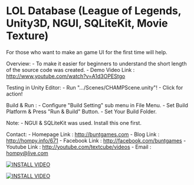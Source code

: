 LOL Database (League of Legends, Unity3D, NGUI, SQLiteKit, Movie Texture)
=========================================================================

For those who want to make an game UI for the first time will help.

Overview:
	- To make it easier for beginners to understand 
	  the short length of the source code was created.
	- Demo Video Link : http://www.youtube.com/watch?v=A1d3OPEStgo

Testing in Unity Editor: 
	- Run ".../Scenes/CHAMPScene.unity"!
	- Click for action!

Build & Run :
    - Configure "Build Setting" sub menu in File Menu.
	- Set Build Platform & Press "Run & Build" Button.
	- Set Your Build Folder.

Note:
	- NGUI & SQLiteKit was used. Install this one first.

Contact:
	- Homepage Link : http://buntgames.com
	- Blog Link : http://hompy.info/671
	- Facebook Link : http://facebook.com/buntgames
	- Youtube Link : http://youtube.com/textcube/videos
	- Email : hompy@live.com


[![INSTALL VIDEO](http://img.youtube.com/vi/E7oWrSpjGls/0.jpg)](http://www.youtube.com/watch?v=E7oWrSpjGls)


[![INSTALL VIDEO](http://img.youtube.com/vi/9IcwD9ZB5nM/0.jpg)](http://www.youtube.com/watch?v=9IcwD9ZB5nM)
